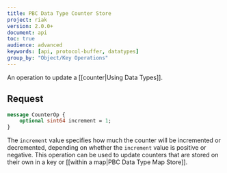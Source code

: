 ```yaml
---
title: PBC Data Type Counter Store
project: riak
version: 2.0.0+
document: api
toc: true
audience: advanced
keywords: [api, protocol-buffer, datatypes]
group_by: "Object/Key Operations"
---
```


An operation to update a [[counter|Using Data Types]].

## Request

```protobuf
message CounterOp {
    optional sint64 increment = 1;
}
```

The `increment` value specifies how much the counter will be incremented or decremented, depending on whether the `increment` value is positive or negative. This operation can be used to update counters that are stored on their own in a key or [[within a map|PBC Data Type Map Store]].